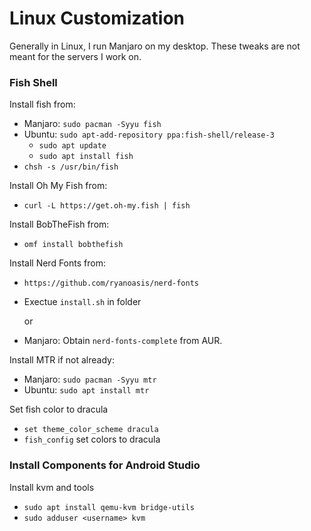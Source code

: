 # Linux Customization

Generally in Linux, I run Manjaro on my desktop. These tweaks are not meant for the servers I work on.

### Fish Shell

Install fish from:

- Manjaro: `sudo pacman -Syyu fish`
- Ubuntu: `sudo apt-add-repository ppa:fish-shell/release-3`
  - `sudo apt update`
  - `sudo apt install fish`
- `chsh -s /usr/bin/fish`

Install Oh My Fish from:

- `curl -L https://get.oh-my.fish | fish`

Install BobTheFish from:

- `omf install bobthefish`

Install Nerd Fonts from:

- `https://github.com/ryanoasis/nerd-fonts`
- Exectue `install.sh` in folder

    or

- Manjaro: Obtain `nerd-fonts-complete` from AUR.

Install MTR if not already:

- Manjaro: `sudo pacman -Syyu mtr`
- Ubuntu: `sudo apt install mtr`

Set fish color to dracula

- `set theme_color_scheme dracula`
- `fish_config` set colors to dracula

### Install Components for Android Studio

Install kvm and tools
- `sudo apt install qemu-kvm bridge-utils`
- `sudo adduser <username> kvm`